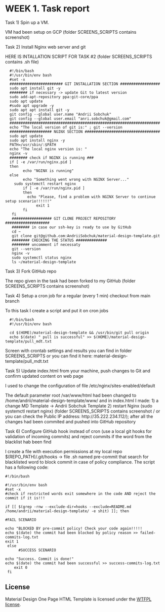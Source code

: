 <h1>WEEK 1. Task report </h1>
<p> Task 1) Spin up a VM.</p>
<p> VM had been setup on GCP (folder SCREENS_SCRIPTS contains screenshot) </p>
<p> Task 2) Install Nginx web server and git </p>
<p> HERE IS INTALLATION SCRIPT FOR TASK #2 (folder SCREENS_SCRIPTS contains  .sh file)</p>


      #!/bin/bash
      #!/usr/bin/env bash
      #set -x
      ######################## GIT INSTALLATION SECTION ##################
      sudo apt install git -y
      ######## if necessary -> update Git to latest version
      sudo add-apt-repository ppa:git-core/ppa
      sudo apt update
      #sudo apt upgrade -y
      sudo apt apt install git -y
      git config --global user.name "Andrii Sobchuk"
      git config --global user.email "anri.sobchuk@gmail.com"
      ####################################################################
      echo "The local version of git is:" ; git --version
      ################### NGINX SECTION ##################################
      sudo apt update 
      sudo apt install nginx -y
      PATH=/usr/sbin/:$PATH
      echo "The local nginx version is: "
      nginx -v 
      ######## check if NGINX is running ###
      if [ -e /var/run/nginx.pid ]
      then
            echo "NGINX is running"
      else
            echo "Something went wrong with NGINX Server..."
	    sudo systemctl restart nginx
            if [ -e /var/run/nginx.pid ]
            then
	          echo "Please, find a problem with NGINX Server to continue setup scenario!!!!!!"
                  exit 1
            fi
       fi
       ################## GIT CLONE PROJECT REPOSITORY ####################
       ######## in case our ssh-key is ready to use by GitHub
       cd ~
       git clone git@github.com:AndriiSobchuk/material-design-template.git
       ######## CHECKING THE STATUS ##############
       ######## uncomment if necessaty 
       git --version
       nginx -v 
       sudo systemctl status nginx
       ls ~/material-design-template

<p> Task 3) Fork GitHub repo </p>
<p> The repo given in the task had been forked to my GitHub (folder SCREENS_SCRIPTS contains screenshot) </p>

<p> Task 4) Setup a cron job for a regular (every 1 min) checkout from main branch </p>
<p> To this task I create a script and put it on cron jobs </p>

      #!/bin/bash
      #!/usr/bin/env bash

      cd $(HOME)/material-design-template && /usr/bin/git pull origin
      echo $(date) " pull is successful" >> $(HOME)/material-design-template/pull_mdt.txt 

<p> Screen with crontab settings and results you can find in folder SCREENS_SCRIPTS or you can find it here:  material-design-template/pull_mdt.txt </p>

<p> Task 5) Update index.html from your machine, push changes to Git and confirm updated content on web page </p>
<p> I used to change the configuration of file /etc/nginx/sites-enabled/default </p>
<p> The default parameter root /var/www/html had been changed to /home/andrii/material-design-template/www/ and in index.html I made: 1) a change MD Template -> Andrii Sobchuk Template 2) restart Nginx (sudo systemctl restart nginx) (folder SCREENS_SCRIPTS contains screenshot / or you can check the Public IP address: http://35.222.234.112/); after all the changes had been commited and pushed into GitHub repository </p>

<p> Task 6) Configure GitHub hook instead of cron (use a local git hooks for validation of incoming commits) and reject commits if the word from the blacklist hab been find  </p>
<p> I create a file with execution permissions at my local repo $(REPO_PATH)/.git/hooks -> file .sh named pre-commit that search for blacklisted word to block commit in case of policy compliance. The script has a following code: </p>

    #!/bin/bash

    #!/usr/bin/env bash
    #set -x
    #check if restricted words exit somewhere in the code AND reject the commit if it is!!!

    if [[ $(grep -rnw --exclude-dir=hooks --exclude=README.md /home/andrii/material-design-template/ -e shit) ]]; then

    #FAIL SCENARIO

	echo "BLOCKED BY pre-commit policy! Check your code again!!!!!
	echo $(date) the commit had been blocked by policy reason >> failed-commits-log.txt
	exit 1
     else 
          #SUCCESS SCENARIO

	echo "Success. Commit is done!"
	echo $(date) the commit had been successful >> success-commits-log.txt
        exit 0
     fi




<h2>License</h2>
Material Design One Page HTML Template is licensed under the <a href="http://sam.zoy.org/wtfpl/">WTFPL license</a>.
